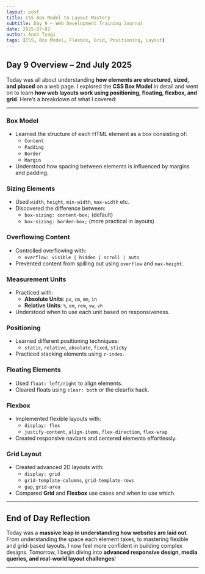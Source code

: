 ```yaml
---
layout: post
title: CSS Box Model to Layout Mastery
subtitle: Day 9 – Web Development Training Journal
date: 2025-07-02
author: Ansh Tyagi
tags: [CSS, Box Model, Flexbox, Grid, Positioning, Layout]
---
```


## Day 9 Overview – 2nd July 2025

Today was all about understanding **how elements are structured, sized, and placed** on a web page. I explored the **CSS Box Model** in detail and went on to learn **how web layouts work using positioning, floating, flexbox, and grid**. Here’s a breakdown of what I covered:

---

### Box Model

- Learned the structure of each HTML element as a box consisting of:
  - `Content`
  - `Padding`
  - `Border`
  - `Margin`
- Understood how spacing between elements is influenced by margins and padding.

### Sizing Elements

- Used `width`, `height`, `min-width`, `max-width` etc.
- Discovered the difference between:
  - `box-sizing: content-box;` (default)
  - `box-sizing: border-box;` (more practical in layouts)

### Overflowing Content

- Controlled overflowing with:
  - `overflow: visible | hidden | scroll | auto`
- Prevented content from spilling out using `overflow` and `max-height`.

### Measurement Units

- Practiced with:
  - **Absolute Units**: `px`, `cm`, `mm`, `in`
  - **Relative Units**: `%`, `em`, `rem`, `vw`, `vh`
- Understood when to use each unit based on responsiveness.

### Positioning

- Learned different positioning techniques:
  - `static`, `relative`, `absolute`, `fixed`, `sticky`
- Practiced stacking elements using `z-index`.

### Floating Elements

- Used `float: left/right` to align elements.
- Cleared floats using `clear: both` or the clearfix hack.

### Flexbox

- Implemented flexible layouts with:
  - `display: flex`
  - `justify-content`, `align-items`, `flex-direction`, `flex-wrap`
- Created responsive navbars and centered elements effortlessly.

### Grid Layout

- Created advanced 2D layouts with:
  - `display: grid`
  - `grid-template-columns`, `grid-template-rows`
  - `gap`, `grid-area`
- Compared **Grid** and **Flexbox** use cases and when to use which.

---

## End of Day Reflection

Today was a **massive leap in understanding how websites are laid out**. From understanding the space each element takes, to mastering flexible and grid-based layouts, I now feel more confident in building complex designs. Tomorrow, I begin diving into **advanced responsive design, media queries, and real-world layout challenges**!

---

